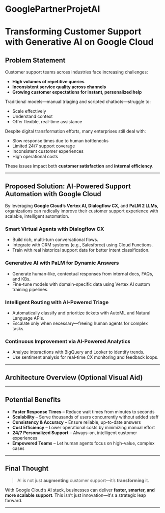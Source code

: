 # GooglePartnerProjetAI
# Transforming Customer Support with Generative AI on Google Cloud

##  Problem Statement

Customer support teams across industries face increasing challenges:
- **High volumes of repetitive queries**
- **Inconsistent service quality across channels**
- **Growing customer expectations for instant, personalized help**

Traditional models—manual triaging and scripted chatbots—struggle to:
- Scale effectively
- Understand context
- Offer flexible, real-time assistance

Despite digital transformation efforts, many enterprises still deal with:
-  Slow response times due to human bottlenecks  
-  Limited 24/7 support coverage  
-  Inconsistent customer experiences  
-  High operational costs  

These issues impact both **customer satisfaction** and **internal efficiency**.

---

##  Proposed Solution: AI-Powered Support Automation with Google Cloud

By leveraging **Google Cloud’s Vertex AI, Dialogflow CX**, and **PaLM 2 LLMs**, organizations can radically improve their customer support experience with scalable, intelligent automation.

###  Smart Virtual Agents with Dialogflow CX
- Build rich, multi-turn conversational flows.
- Integrate with CRM systems (e.g., Salesforce) using Cloud Functions.
- Train with real historical support data for better intent classification.

### Generative AI with PaLM for Dynamic Answers
- Generate human-like, contextual responses from internal docs, FAQs, and KBs.
- Fine-tune models with domain-specific data using Vertex AI custom training pipelines.

###  Intelligent Routing with AI-Powered Triage
- Automatically classify and prioritize tickets with AutoML and Natural Language APIs.
- Escalate only when necessary—freeing human agents for complex tasks.

###  Continuous Improvement via AI-Powered Analytics
- Analyze interactions with BigQuery and Looker to identify trends.
- Use sentiment analysis for real-time CX monitoring and feedback loops.

---

##  Architecture Overview (Optional Visual Aid)


---

##  Potential Benefits

-  **Faster Response Times** – Reduce wait times from minutes to seconds  
-  **Scalability** – Serve thousands of users concurrently without added staff  
-  **Consistency & Accuracy** – Ensure reliable, up-to-date answers  
-  **Cost Efficiency** – Lower operational costs by minimizing manual effort  
-  **24/7 Personalized Support** – Always-on, intelligent customer experiences  
-  **Empowered Teams** – Let human agents focus on high-value, complex cases  

---

##  Final Thought

> AI is not just **augmenting** customer support—it’s **transforming** it.

With Google Cloud’s AI stack, businesses can deliver **faster, smarter, and more scalable support**. This isn’t just innovation—it's a strategic leap forward.

---
